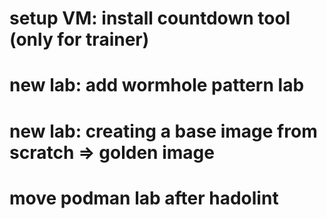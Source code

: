 # setup VM: install countdown tool (only for trainer)

# new lab: add wormhole pattern lab

# new lab: creating a base image from scratch => golden image

# move podman lab after hadolint
